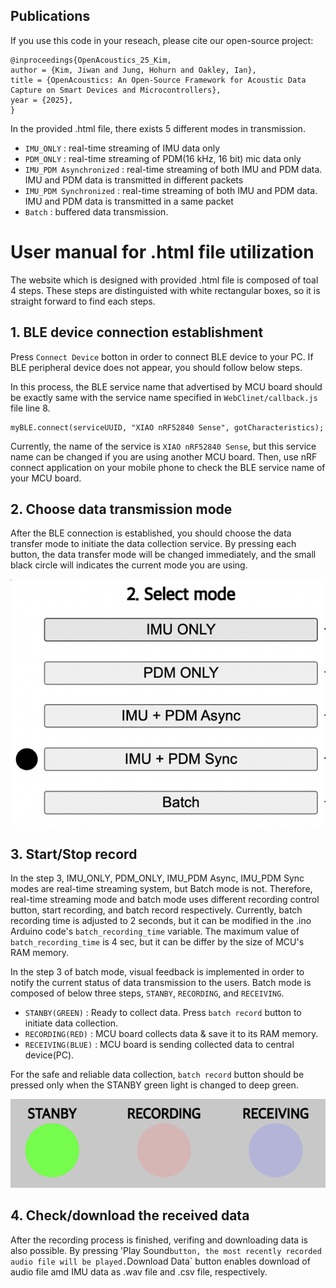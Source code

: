 ## Publications
If you use this code in your reseach, please cite our open-source project: 
```
@inproceedings{OpenAcoustics_25_Kim,
author = {Kim, Jiwan and Jung, Hohurn and Oakley, Ian},
title = {OpenAcoustics: An Open-Source Framework for Acoustic Data Capture on Smart Devices and Microcontrollers},
year = {2025},
}
```

In the provided .html file, there exists 5 different modes in transmission.

* `IMU_ONLY` : real-time streaming of IMU data only
* `PDM_ONLY` : real-time streaming of PDM(16 kHz, 16 bit) mic data only
* `IMU_PDM Asynchronized` : real-time streaming of both IMU and PDM data. IMU and PDM data is transmitted in different packets
* `IMU_PDM Synchronized` : real-time streaming of both IMU and PDM data. IMU and PDM data is transmitted in a same packet
* `Batch` : buffered data transmission.

# User manual for .html file utilization
The website which is designed with provided .html file is composed of toal 4 steps. These steps are distinguisted with white rectangular boxes, so it is straight forward to find each steps.

## 1. BLE device connection establishment

Press `Connect Device` botton in order to connect BLE device to your PC. If BLE peripheral device does not appear, you should follow below steps.

In this process, the BLE service name that advertised by MCU board should be exactly same with the service name specified in `WebClinet/callback.js` file line 8. 

```
myBLE.connect(serviceUUID, "XIAO nRF52840 Sense", gotCharacteristics);
```

Currently, the name of the service is `XIAO nRF52840 Sense`, but this service name can be changed if you are using another MCU board. Then, use nRF connect application on your mobile phone to check the BLE service name of your MCU board. 

## 2. Choose data transmission mode

After the BLE connection is established, you should choose the data transfer mode to initiate the data collection service.
By pressing each button, the data transfer mode will be changed immediately, and the small black circle will indicates the current mode you are using.

![mode&indicator](mode&indicator.png)

## 3. Start/Stop record

In the step 3, IMU_ONLY, PDM_ONLY, IMU_PDM Async, IMU_PDM Sync modes are real-time streaming system, but Batch mode is not. Therefore, real-time streaming mode and batch mode uses different recording control button, start recording, and batch record respectively. Currently, batch recording time is adjusted to 2 seconds, but it can be modified in the .ino Arduino code's `batch_recording_time` variable. The maximum value of `batch_recording_time` is 4 sec, but it can be differ by the size of MCU's RAM memory.

In the step 3 of batch mode, visual feedback is implemented in order to notify the current status of data transmission to the users. Batch mode is composed of below three steps, `STANBY`, `RECORDING`, and `RECEIVING`.

* `STANBY(GREEN)` : Ready to collect data. Press `batch record` button to initiate data collection.
* `RECORDING(RED)` : MCU board collects data & save it to its RAM memory.
* `RECEIVING(BLUE)` : MCU board is sending collected data to central device(PC).
  
For the safe and reliable data collection, `batch record` button should be pressed only when the STANBY green light is changed to deep green.

![visual_feedback](visual_feedback.png)

## 4. Check/download the received data

After the recording process is finished, verifing and downloading data is also possible. By pressing 'Play Sound` button, the most recently recorded audio file will be played. `Download Data` button enables download of audio file amd IMU data as .wav file and .csv file, respectively.
